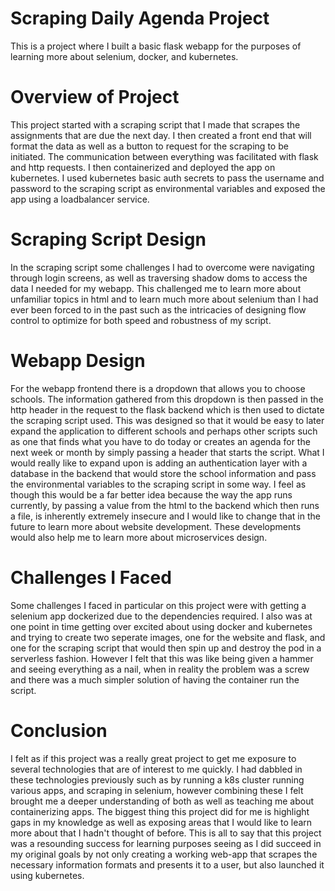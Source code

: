 # Scraping Daily Agenda Project
This is a project where I built a basic flask webapp for the purposes of learning more about selenium, docker, and kubernetes.
# Overview of Project
This project started with a scraping script that I made that scrapes the assignments that are due the next day. I then created a front end that will format the data as well as a button to request for the scraping to be initiated. The communication between everything was facilitated with flask and http requests. I then containerized and deployed the app on kubernetes. I used kubernetes basic auth secrets to pass the username and password to the scraping script as environmental variables and exposed the app using a loadbalancer service.
# Scraping Script Design
In the scraping script some challenges I had to overcome were navigating through login screens, as well as traversing shadow doms to access the data I needed for my webapp. This challenged me to learn more about unfamiliar topics in html and to learn much more about selenium than I had ever been forced to in the past such as the intricacies of designing flow control to optimize for both speed and robustness of my script.
# Webapp Design
For the webapp frontend there is a dropdown that allows you to choose schools. The information gathered from this dropdown is then passed in the http header in the request to the flask backend which is then used to dictate the scraping script used. This was designed so that it would be easy to later expand the application to different schools and perhaps other scripts such as one that finds what you have to do today or creates an agenda for the next week or month by simply passing a header that starts the script. What I would really like to expand upon is adding an authentication layer with a database in the backend that would store the school information and pass the environmental variables to the scraping script in some way. I feel as though this would be a far better idea because the way the app runs currently, by passing a value from the html to the backend which then runs a file, is inherently extremely insecure and I would like to change that in the future to learn more about website development. These developments would also help me to learn more about microservices design.
# Challenges I Faced
Some challenges I faced in particular on this project were with getting a selenium app dockerized due to the dependencies required. I also was at one point in time getting over excited about using docker and kubernetes and trying to create two seperate images, one for the website and flask, and one for the scraping script that would then spin up and destroy the pod in a serverless fashion. However I felt that this was like being given a hammer and seeing everything as a nail, when in reality the problem was a screw and there was a much simpler solution of having the container run the script.
# Conclusion
I felt as if this project was a really great project to get me exposure to several technologies that are of interest to me quickly. I had dabbled in these technologies previously such as by running a k8s cluster running various apps, and scraping in selenium, however combining these I felt brought me a deeper understanding of both as well as teaching me about containerizing apps. The biggest thing this project did for me is highlight gaps in my knowledge as well as exposing areas that I would like to learn more about that I hadn't thought of before. This is all to say that this project was a resounding success for learning purposes seeing as I did succeed in my original goals by not only creating a working web-app that scrapes the necessary information formats and presents it to a user, but also launched it using kubernetes.

